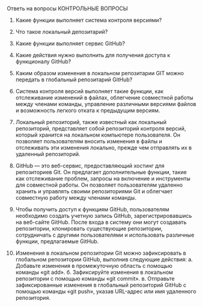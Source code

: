 # 
Ответь на вопросы
КОНТРОЛЬНЫЕ ВОПРОСЫ
1. Какие функции выполняет система контроля версиями?
2. Что такое локальный депозитарий?
3. Какие функции выполняет сервис GitHub?
4. Какие действия нужно выполнить для получения доступа к функционалу
GitHub?
5. Каким образом изменения в локальном репозитарии GIT можно передать в
глобальный репозитарий GitHub?

1. Система контроля версий выполняет такие функции, как отслеживание изменений в файлах, облегчение совместной работы между членами команды, управление различными версиями файлов и возможность легкого отката к предыдущим версиям.

2. Локальный репозиторий, также известный как локальный репозиторий, представляет собой репозиторий контроля версий, который хранится на локальном компьютере пользователя. Он позволяет пользователям вносить изменения в файлы и отслеживать эти изменения локально, прежде чем отправлять их в удаленный репозиторий.

3. GitHub — это веб-сервис, предоставляющий хостинг для репозиториев Git. Он предлагает дополнительные функции, такие как отслеживание проблем, запросы на включение и инструменты для совместной работы. Он позволяет пользователям удаленно хранить и управлять своими репозиториями Git и облегчает совместную работу между членами команды.

4. Чтобы получить доступ к функциям GitHub, пользователям необходимо создать учетную запись GitHub, зарегистрировавшись на веб-сайте GitHub. После входа в систему они могут создавать репозитории, клонировать существующие репозитории, сотрудничать с другими пользователями и использовать различные функции, предлагаемые GitHub.

5. Изменения в локальном репозитории Git можно зафиксировать в глобальном репозитории GitHub, выполнив следующие действия:
   а. Добавьте изменения в промежуточную область с помощью команды «git add».
   б. Зафиксируйте изменения в локальном репозитории с помощью команды «git commit».
   в. Отправьте зафиксированные изменения в глобальный репозиторий GitHub с помощью команды «git push», указав URL-адрес или имя удаленного репозитория.
